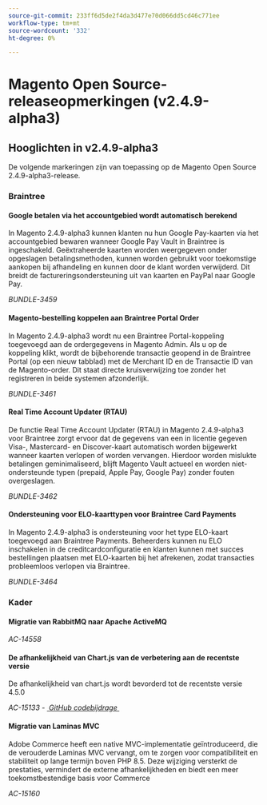 ```yaml
---
source-git-commit: 233ff6d5de2f4da3d477e70d066dd5cd46c771ee
workflow-type: tm+mt
source-wordcount: '332'
ht-degree: 0%

---
```

# Magento Open Source-releaseopmerkingen (v2.4.9-alpha3)

## Hooglichten in v2.4.9-alpha3

De volgende markeringen zijn van toepassing op de Magento Open Source 2.4.9-alpha3-release.

### Braintree

#### Google betalen via het accountgebied wordt automatisch berekend

In Magento 2.4.9-alpha3 kunnen klanten nu hun Google Pay-kaarten via het accountgebied bewaren wanneer Google Pay Vault in Braintree is ingeschakeld. Geëxtraheerde kaarten worden weergegeven onder opgeslagen betalingsmethoden, kunnen worden gebruikt voor toekomstige aankopen bij afhandeling en kunnen door de klant worden verwijderd. Dit breidt de factureringsondersteuning uit van kaarten en PayPal naar Google Pay.

_BUNDLE-3459_

#### Magento-bestelling koppelen aan Braintree Portal Order

In Magento 2.4.9-alpha3 wordt nu een Braintree Portal-koppeling toegevoegd aan de ordergegevens in Magento Admin. Als u op de koppeling klikt, wordt de bijbehorende transactie geopend in de Braintree Portal (op een nieuw tabblad) met de Merchant ID en de Transactie ID van de Magento-order. Dit staat directe kruisverwijzing toe zonder het registreren in beide systemen afzonderlijk.

_BUNDLE-3461_

#### Real Time Account Updater (RTAU)

De functie Real Time Account Updater (RTAU) in Magento 2.4.9-alpha3 voor Braintree zorgt ervoor dat de gegevens van een in licentie gegeven Visa-, Mastercard- en Discover-kaart automatisch worden bijgewerkt wanneer kaarten verlopen of worden vervangen. Hierdoor worden mislukte betalingen geminimaliseerd, blijft Magento Vault actueel en worden niet-ondersteunde typen (prepaid, Apple Pay, Google Pay) zonder fouten overgeslagen.

_BUNDLE-3462_

#### Ondersteuning voor ELO-kaarttypen voor Braintree Card Payments

In Magento 2.4.9-alpha3 is ondersteuning voor het type ELO-kaart toegevoegd aan Braintree Payments. Beheerders kunnen nu ELO inschakelen in de creditcardconfiguratie en klanten kunnen met succes bestellingen plaatsen met ELO-kaarten bij het afrekenen, zodat transacties probleemloos verlopen via Braintree.

_BUNDLE-3464_

### Kader

#### Migratie van RabbitMQ naar Apache ActiveMQ

_AC-14558_

#### De afhankelijkheid van Chart.js van de verbetering aan de recentste versie

De afhankelijkheid van chart.js wordt bevorderd tot de recentste versie 4.5.0

_AC-15133 - [&#x200B; GitHub codebijdrage &#x200B;](https://github.com/magento/magento2/commit/657f983e)_

#### Migratie van Laminas MVC

Adobe Commerce heeft een native MVC-implementatie geïntroduceerd, die de verouderde Laminas MVC vervangt, om te zorgen voor compatibiliteit en stabiliteit op lange termijn boven PHP 8.5. Deze wijziging versterkt de prestaties, vermindert de externe afhankelijkheden en biedt een meer toekomstbestendige basis voor Commerce

_AC-15160_
